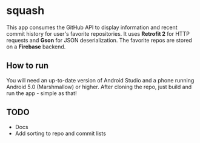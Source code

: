 # squash

This app consumes the GitHub API to display information and recent commit history for user's favorite repositories. It uses **Retrofit 2** for HTTP requests and **Gson** for JSON deserialization. The favorite repos are stored on a **Firebase** backend.

## How to run
You will need an up-to-date version of Android Studio and a phone running Android 5.0 (Marshmallow) or higher. After cloning the repo, just build and run the app - simple as that!

## TODO
* Docs
* Add sorting to repo and commit lists
